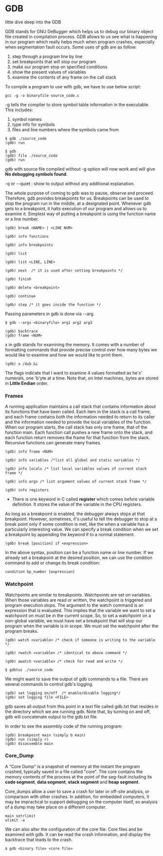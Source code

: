  # GDB
little dive deep into the GDB

GDB stands for GNU DeBugger which helps us to debug our binary object file created in compilation process. GDB allows to us see what is happening in our program which really helps much when program crashes, especially when segmentation fault occurs. Some uses of gdb are as follow:

1. step through a program line by line
2. set breakpoints that will stop our program
3. make our program stop on specified conditions
4. show the present values of variables
5. examine the contents of any frame on the call stack

To compile a program to use with gdb, we have to use below script:

```
gcc -g -o binaryfile source_code.c

```
-g tells the compiler to store symbol table information in the executable. This includes:

1. symbol names
2. type info for symbols
3. files and line numbers where the symbols came from

```
$ gdb ./source_code
(gdb) run
```
```
$ gdb
(gdb) file ./source_code
(gdb) run
```

gdb with source file compiled without -g option will now work and will give **No debugging symbols found**.

-q or --quiet : show to output without any additional explanation.


The whole purpose of coming to gdb was to pause, observe and proceed. Therefore, gdb provides breakpoints for us. Breakpoints can be used to stop the program run in the middle, at a designated point. Whenever gdb gets to a breakpoint, it halts execution of our program and allows us to examine it. Simplest way of putting a breakpoint is using the function name or a line number.
```
(gdb) break <NAME> | <LINE NUM>
```
```
(gdb) info functions
```
```
(gdb) info breakpoints
```
```
(gdb) list
```
```
(gdb) list <LINE, LINE>
```
```
(gdb) next  /* it is used after setting breakpoints */
```
```
(gdb) finish
```
```
(gdb) delete <breakpoint>
```
```
(gdb) continue
```
```
(gdb) step /* it goes inside the function */
```
Passing parameters in gdb is done via --arg.
```
$ gdb --args <binaryfile> arg1 arg2 arg3
```
```
(gdb) backtrace
(gdb) frame <NUM>
```
x in gdb stands for examining the memory. It comes with a number of formatting commands that provide precise control over how many bytes we would like to examine and how we would like to print them.
```
(gdb) x /4xb &i
```
The flags indicate that I want to examine 4 values formatted as he'x' numerals, one 'b'yte at a time. Note that, on Intel machines, bytes are stored in **Little Endian** order.

### Frames

A running application maintains a call stack that contains information about its functions that have been called. Each item in the stack is a call frame, and each frame contains both the information needed to return to its caller and the information needed to provide the local variables of the function. When our program starts, the call stack has only one frame, that of the function main. Each function call pushes a new frame onto the stack, and each function return removes the frame for that function from the stack. Recursive functions can generate many frames.
```
(gdb) info frame <NUM>
```
```
(gdb) info variables /*list all global and static variables */
```
```
(gdb) info locals /* list local variables values of current stack frame */
```
```
(gdb) info args /* list argument values of current stack frame */
```
```
(gdb) info registers
```

* There is one keyword in C called **register** which comes before variable definition. It stores the value of the variable in the CPU registers.  

As long as a breakpoint is enabled, the debugger always stops at that breakpoint. However, sometimes, it's useful to tell the debugger to stop at a break point only if some condition is met, like the when a variable has a particularly interesting value. We can specify a break condition when we set a breakpoint by appending the keyword if to a normal statement.
```
(gdb) break [position] if <expression>
```
In the above syntax, position can be a function name or line number. If we already set a breakpoint at the desired position, we can use the condition command to add or change its break condition:
```
condition bp_number [expression]
```

### Watchpoint

Watchpoints are similar to breakpoints. Watchpoints are set on variables. When those variables are read or written, the watchpoint is triggered and program execution stops. The argument to the watch command is an expression that is evaluated. This implies that the variable we want to set a watchpoint on must be in the current scope. So, to set a watchpoint on a non-global variable, we must have set a breakpoint that will stop our program when the variable is in scope. We must set the watchpoint after the program breaks.  
```
(gdb) watch <variable> /* check if someone is writing to the variable */
```
```
(gdb) rwatch <variable> /* identical to above command */
```
```
(gdb) awatch <variable> /* check for read and write */
```
```
$ gdbtui ./source_code
```

We might want to save the output of gdb commands to a file. There are several commands to control gdb's logging.
```
(gdb) set logging on/off  /* enable/disable logging*/
(gdb) set logging file <FILE>
```
gdb saves all output from this point in a text file called gdb.txt that resides in the directory which we are running gdb. Note that, by turning on and off, gdb will concatenate output to the gdb.txt file.

In order to see the assembly code of the running program:
```
(gdb) breakpoint main (simply b main)
(gdb) run (simply r)
(gdb) disassemble main
```

### Core_Dump

A "Core Dump" is a snapshot of memory at the instant the program crashed, typically saved in a file called "core". The core contains the memory contents of the process at the point of the seg-fault including its **code segment**, **data segment**, **stack segment** and **heap segment**.

Core_dumps allow a user to save a crash for later or off-site analysis, or comparison with other crashes. In addition, for embedded computers, it may be impractical to support debugging on the computer itself, so analysis of a dump may take place on a different computer.
```
main setrlimit
ulimit -a
```
We can also alter the configuration of the core file. Core files and be examined with gdb. It can be read the crash information, and display the backtrace that leads to the crash.
```
$ gdb <binary file> <core file>
```
